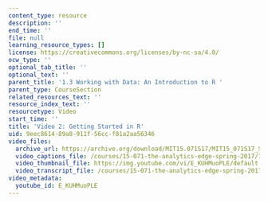 ```yaml
---
content_type: resource
description: ''
end_time: ''
file: null
learning_resource_types: []
license: https://creativecommons.org/licenses/by-nc-sa/4.0/
ocw_type: ''
optional_tab_title: ''
optional_text: ''
parent_title: '1.3 Working with Data: An Introduction to R '
parent_type: CourseSection
related_resources_text: ''
resource_index_text: ''
resourcetype: Video
start_time: ''
title: 'Video 2: Getting Started in R'
uid: 9eec8614-89a8-911f-56cc-f81a2aa56346
video_files:
  archive_url: https://archive.org/download/MIT15.071S17/MIT15_071S17_Session_1.3.04_300k.mp4
  video_captions_file: /courses/15-071-the-analytics-edge-spring-2017/76e44ceaa1ce59019cd1268553d1b443_E_KUHMuoPLE.vtt
  video_thumbnail_file: https://img.youtube.com/vi/E_KUHMuoPLE/default.jpg
  video_transcript_file: /courses/15-071-the-analytics-edge-spring-2017/bc7a3858972523475e759d39fd9d48d5_E_KUHMuoPLE.pdf
video_metadata:
  youtube_id: E_KUHMuoPLE
---
```

